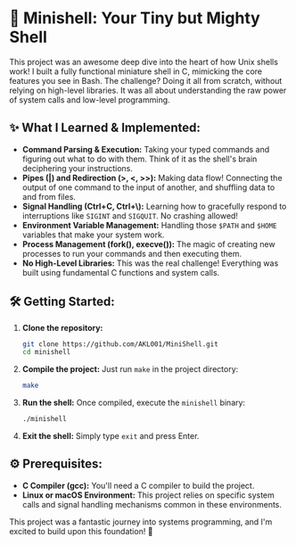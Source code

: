 # 🐚 Minishell: Your Tiny but Mighty Shell

This project was an awesome deep dive into the heart of how Unix shells work! I built a fully functional miniature shell in C, mimicking the core features you see in Bash. The challenge? Doing it all from scratch, without relying on high-level libraries. It was all about understanding the raw power of system calls and low-level programming.

## ✨ What I Learned & Implemented:

* **Command Parsing & Execution:** Taking your typed commands and figuring out what to do with them. Think of it as the shell's brain deciphering your instructions.
* **Pipes (|) and Redirection (>, <, >>):** Making data flow! Connecting the output of one command to the input of another, and shuffling data to and from files.
* **Signal Handling (Ctrl+C, Ctrl+\\):** Learning how to gracefully respond to interruptions like `SIGINT` and `SIGQUIT`. No crashing allowed!
* **Environment Variable Management:** Handling those `$PATH` and `$HOME` variables that make your system work.
* **Process Management (fork(), execve()):** The magic of creating new processes to run your commands and then executing them.
* **No High-Level Libraries:** This was the real challenge! Everything was built using fundamental C functions and system calls.

## 🛠️ Getting Started:

1.  **Clone the repository:**
    ```bash
    git clone https://github.com/AKL001/MiniShell.git
    cd minishell
    ```

2.  **Compile the project:**
    Just run `make` in the project directory:
    ```bash
    make
    ```

3.  **Run the shell:**
    Once compiled, execute the `minishell` binary:
    ```bash
    ./minishell
    ```

4.  **Exit the shell:**
    Simply type `exit` and press Enter.

## ⚙️ Prerequisites:

* **C Compiler (gcc):** You'll need a C compiler to build the project.
* **Linux or macOS Environment:** This project relies on specific system calls and signal handling mechanisms common in these environments.

This project was a fantastic journey into systems programming, and I'm excited to build upon this foundation! 🚀
